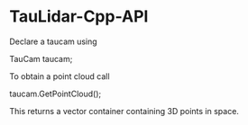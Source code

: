 # TauLidar-Cpp-API


Declare a taucam using

TauCam taucam;

To obtain a point cloud call

taucam.GetPointCloud();

This returns a vector container containing 3D points in space.
